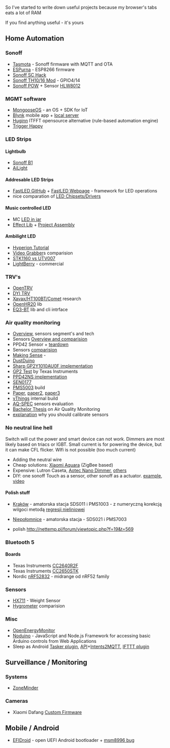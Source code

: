 
So I've started to write down useful projects because my browser's tabs eats a lot of RAM

If you find anything useful - it's yours

## Home Automation

### Sonoff
- [Tasmota](https://github.com/arendst/Sonoff-Tasmota) - Sonoff firmware with MQTT and OTA
- [ESPurna](https://bitbucket.org/xoseperez/espurna) - ESP8266 firmware
- [Sonoff SC Hack](http://tinkerman.cat/itead-studio-sonoff-sc-revisited/)
- [Sonoff TH10/16 Mod](http://tinkerman.cat/sonoff-th10-th16-sensors-displays-actuators/) - GPIO4/14
- [Sonoff POW](http://tinkerman.cat/the-sonoff-pow/) + Sensor [HLW8012](http://tinkerman.cat/hlw8012-ic-new-sonoff-pow/)

### MGMT software
- [MongooseOS](https://mongoose-os.com/) - an OS + SDK for IoT
- [Blynk](https://www.blynk.cc/) mobile app + [local server](http://docs.blynk.cc/#blynk-server)
- [Huginn](https://github.com/huginn/huginn) ITFFT opensource alternative (rule-based automation engine)
- [Trigger Happy](https://github.com/foxmask/django-th)

### LED Strips

#### Lightbulb
- [Sonoff B1](http://tinkerman.cat/sonoff-b1-lights-and-shades/)
- [AiLight](http://tinkerman.cat/ailight-hackable-rgbw-light-bulb/)

#### Addresable LED Strips
- [FastLED GitHub](https://github.com/FastLED/FastLED) + [FastLED Webpage](http://fastled.io/) - framework for LED operations
- nice comparation of [LED Chipsets/Drivers](https://github.com/FastLED/FastLED/wiki/Overview) 

#### Music controlled LED
- MC [LED in jar](http://natural-nerd.com/music-reactive-light/)
- [Effect Lib](https://github.com/scottlawsonbc/audio-reactive-led-strip) + [Project Assembly](https://github.com/xNNism/rpi_led_visualizer)

#### Ambilight LED
- [Hyperion Tutorial](https://hyperion-project.org/threads/raspberry-pi-3-mediacenter-hyperion-ambilight-no-soldering.77/)
- [Video Grabber](http://raspberry-at-home.com/video-grabber-for-raspberry-pi/)s comparision 
- [STK1160 vs UTV007](https://hyperion-project.org/threads/comparison-fushicai-utv007-vs-stk1160.194/)
- [LightBerry](http://lightberry.eu/) - commercial

### TRV's

- [OpenTRV](https://github.com/opentrv)
- [DYI TRV](http://www.instructables.com/id/Smart-Radiator-Valve-With-Home-Assistant/)
- [Xavax/HT100BT/Comet](http://torsten-traenkner.de/wissen/smarthome/heizung.php) research
- [OpenHR20](https://github.com/OpenHR20/OpenHR20) lib
- [EQ3-BT](https://github.com/rytilahti/python-eq3bt) lib and cli intrface

### Air quality monitoring
- [Overview](http://vair-monitor.com/2017/01/19/measuring-dust-levels-measure-part-23/), sensors segment's and tech
- Sensors [Overview and comparision](http://aqicn.org/sensor/)
- PPD42 Sensor + [teardown](http://takingspace.org/wp-content/uploads/ShinyeiPPD42NS_Deconstruction_TracyAllen.pdf) 
- Sensors [comparision](http://www.takingspace.org/make-your-own-aircasting-particle-monitor/)
- [Making Sense](https://github.com/waagsociety/making-sensor/raw/master/sensor_kit/doc/Sensor_Kit_doc.pdf) - 
- [DustDuino](http://dustduino.org/)
- [Sharp GP2Y1010AU0F implementation](http://www.howmuchsnow.com/arduino/airquality/)
- [GP2 Test](http://www.ti.com/lit/ug/tidub65c/tidub65c.pdf) by Texas Instruments
- [PPD42NS implementation](http://www.howmuchsnow.com/arduino/airquality/grovedust/)
- [SEN0177](https://www.dfrobot.com/wiki/index.php/PM2.5_laser_dust_sensor_SKU:SEN0177)
- [PMS5003](https://ourairquality.org/index.php/build-an-air-quality-monitor/) build
- [Paper](http://aqicn.org/aqicn/doc/a-low-cost-instrument-for-environmental-particulate-analysis-based-on-optical-scattering.pdf), [paper2](https://www.atmos-meas-tech-discuss.net/amt-2015-331/amt-2015-331.pdf), [paper3](https://www.ncbi.nlm.nih.gov/pmc/articles/PMC4569398/)
- [vThings](http://vair-monitor.com/2017/01/06/vthings-co2-and-dust-monitor-v3/) internal build
- [AQ-SPEC](http://www.aqmd.gov/aq-spec/evaluations/summary) sensors evaluation
- [Bachelor Thesis](https://cdn.hackaday.io/files/21912937483008/Thomas_Portable_Air_Quality.pdf) on Air Quality Monitoring
- [explanation](https://www.thebeijinger.com/blog/2016/01/02/which-iaq-monitor-should-i-buy) why you should calibrate sensors

### No neutral line hell
Switch will cut the power and smart device can not work. Dimmers are most likely based on triacs or IGBT. Small current is for powering the device, but it can make CFL flicker. WIfi is not possible (too much current) 
- Adding the neutral wire
- Cheap solutions: [Xiaomi Aquara](https://files.xiaomi-mi.com/files/aqara/aqara-EN.pdf) (ZigBee based)
- Expensive: Lutron Caseta, [Aotec Nano Dimmer](https://aeotec.com/z-wave-light-dimmer-switch), [others](https://wiki.winkathome.net/Category:No_Neutral)
- DIY: one sonoff Touch as a sensor, other sonoff as a actuator. [example](https://github.com/davidmpye/Sonoff-Ceiling-Lighting), [video](https://www.youtube.com/watch?v=Jdbi2T3IIQg)

#### Polish stuff
- [Kraków](http://www.krakow-zdroj.pl/) - amatorska stacja SDS011 i PMS1003 - z numeryczną korekcją wilgoci metodą [regresji nieliniowej](https://www.facebook.com/KrakowZdroj/posts/1551991205093317) 
- [Niepołomnice](http://www.powietrze.info/about.html) - amatorska stacja - SDS021 i PMS7003

- polish http://nettemp.pl/forum/viewtopic.php?f=19&t=569

### Bluetooth 5

#### Boards
- Texas Instruments [CC2640R2F](http://www.ti.com/product/cc2640r2f)
- Texas Instruments [CC2650STK](http://www.ti.com/tool/cc2650stk)
- Nordic [nRF52832](https://www.nordicsemi.com/eng/Products/Bluetooth-low-energy/nRF52832) - midrange od nRF52 family


### Sensors
- [HX711](https://github.com/bogde/HX711) - Weight Sensor
- [Hygrometer](http://www.kandrsmith.org/RJS/Misc/Hygrometers/calib_many.html) comparision

### Misc
- [OpenEnergyMonitor](https://openenergymonitor.org/)
- [Noduino](https://sbstjn.com/noduino/) - JavaScript and Node.js Framework for accessing basic Arduino controls from Web Applications
- Sleep as Android [Tasker plugin](https://sleep.urbandroid.org/documentation/tutorials/tasker/), [API](https://sleep.urbandroid.org/documentation/developer-api/intents-and-content-providers/)+[Intents2MQTT](https://play.google.com/store/apps/details?id=pixento.nl.broadcasttomqtt), [IFTTT plugin](https://sleep.urbandroid.org/documentation/integration/ifttt/)

## Surveillance / Monitoring

### Systems 
- [ZoneMinder](https://zoneminder.com/)

### Cameras
- Xiaomi Dafang [Custom Firmware](https://github.com/EliasKotlyar/Xiaomi-Dafang-Hacks)
## Mobile / Android

- [EFIDroid](http://efidroid.org/) - open UEFI Android bootloader + [msm8996 bug](https://github.com/efidroid/projectmanagement/issues/89)
